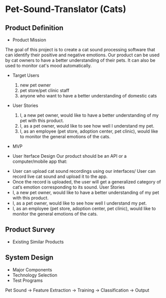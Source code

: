 # Pet-Sound-Translator (Cats)

## Product Definition
* Product Mission

The goal of this project is to create a cat sound processing software that can identify their positive and negative emotions. Our product can be used by cat owners to have a better understanding of their pets. It can also be used to monitor cat's mood automatically.
* Target Users

    1. new pet owner
    2. pet store/pet clinic staff
    3. anyone who want to have a better understanding of domestic cats
* User Stories

    1. I, a new pet owner, would like to have a better understanding of my pet with this product.
    2. I, as a pet owner, would like to see how well I understand my pet. 
    3. I, as an employee (pet store, adoption center, pet clinic), would like to monitor the general emotions of the cats. 

* MVP


* User Iterface Design
Our product should be an API or a computer/mobile app that:
 - User can upload cat sound recordings using our interfaces/ User can record live cat sound and upload it to the app.
 - Once the record is uploaded, the user will get a generalized category of cat’s emotion corresponding to its sound. 
User Stories
 - I, a new pet owner, would like to have a better understanding of my pet with this product.
 - I, as a pet owner, would like to see how well I understand my pet. 
 - I, as an employee (pet store, adoption center, pet clinic), would like to monitor the general emotions of the cats. 
 
 
 ## Product Survey
 * Existing Similar Products

## System Design
* Major Components
* Technology Selection
* Test Programs

Pet Sound -> Feature Extraction -> Training -> Classification -> Output
